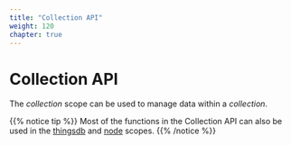 ```yaml
---
title: "Collection API"
weight: 120
chapter: true
---
```


# Collection API

The *collection* scope can be used to manage data within a *collection*.


{{% notice tip %}}
Most of the functions in the Collection API can also be used in the [thingsdb](../thingsdb-api) and [node](../node-api) scopes.
{{% /notice %}}
